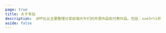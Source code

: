 ```yaml
---
page: true
title: 关于本站
description:  APP比比主要整理分享前端大牛们的开源作品和付费作品。包括：vue3+ts开源项目、小程序开源作品、AIGC开源项目、对开发有帮助的设计源文件等
aside: false
---
```


<About />

